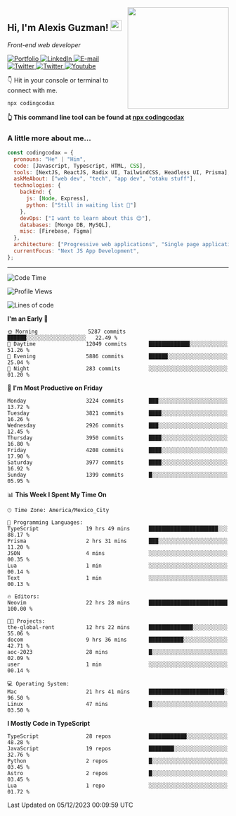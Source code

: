 <img align='right' src="https://media.giphy.com/media/M9gbBd9nbDrOTu1Mqx/giphy.gif" width="230">
<h2>Hi, I'm Alexis Guzman! <img src="https://media.giphy.com/media/hvRJCLFzcasrR4ia7z/giphy.gif" width="25px"></h2>
<p><em>Front-end web developer</em></p>

<p>
  <a href='https://www.codingcodax.dev' target='_blank'>
    <img alt='Portfolio' src='https://img.shields.io/badge/Portfolio-black?logo=vercel&style=flat-square'>
  </a>
  <a href='https://linkedin.com/in/codingcodax' target='_blank'>
    <img alt='LinkedIn' src='https://img.shields.io/badge/LinkedIn-black?logo=LinkedIn&style=flat-square'>
  </a>
  <a href='mailto:codingcodax@gmail.com' target='_blank'>
    <img alt='E-mail' src='https://img.shields.io/badge/Email-black?logo=Gmail&style=flat-square'>
  </a>
  <a href='https://twitter.com/codingcodax' target='_blank'>
    <img alt='Twitter' src='https://img.shields.io/badge/Twitter-black?logo=Twitter&style=flat-square'>
  </a>
  <a href='https://www.instagram.com/codingcodax' target='_blank'>
    <img alt='Twitter' src='https://img.shields.io/badge/Instagram-black?logo=Instagram&style=flat-square'>
  </a>
  <a href='https://www.youtube.com/@codingcodax' target='_blank'>
    <img alt='Youtube' src='https://img.shields.io/badge/YouTube-black?logo=Youtube&style=flat-square'>
  </a>
</p>

👇 Hit in your console or terminal to connect with me.

```bash
npx codingcodax
```
**👆 This command line tool can be found at [npx codingcodax](https://github.com/codingcodax/npx-codingcodax)**

<h3>A little more about me...</h3>

```javascript
const codingcodax = {
  pronouns: "He" | "Him",
  code: [Javascript, Typescript, HTML, CSS],
  tools: [NextJS, ReactJS, Radix UI, TailwindCSS, Headless UI, Prisma],
  askMeAbout: ["web dev", "tech", "app dev", "otaku stuff"],
  technologies: {
    backEnd: {
      js: [Node, Express],
      python: ["Still in waiting list 🥲"]
    },
    devOps: ["I want to learn about this 😊"],
    databases: [Mongo DB, MySQL],
    misc: [Firebase, Figma]
  },
  architecture: ["Progressive web applications", "Single page applications"],
  currentFocus: "Next JS App Development",
};
```

---

<!--START_SECTION:waka-->
![Code Time](http://img.shields.io/badge/Code%20Time-1%2C997%20hrs%2032%20mins-blue)

![Profile Views](http://img.shields.io/badge/Profile%20Views-20-blue)

![Lines of code](https://img.shields.io/badge/From%20Hello%20World%20I%27ve%20Written-9.3%20million%20lines%20of%20code-blue)

**I'm an Early 🐤** 

```text
🌞 Morning                5287 commits        ██████░░░░░░░░░░░░░░░░░░░   22.49 % 
🌆 Daytime                12049 commits       █████████████░░░░░░░░░░░░   51.26 % 
🌃 Evening                5886 commits        ██████░░░░░░░░░░░░░░░░░░░   25.04 % 
🌙 Night                  283 commits         ░░░░░░░░░░░░░░░░░░░░░░░░░   01.20 % 
```
📅 **I'm Most Productive on Friday** 

```text
Monday                   3224 commits        ███░░░░░░░░░░░░░░░░░░░░░░   13.72 % 
Tuesday                  3821 commits        ████░░░░░░░░░░░░░░░░░░░░░   16.26 % 
Wednesday                2926 commits        ███░░░░░░░░░░░░░░░░░░░░░░   12.45 % 
Thursday                 3950 commits        ████░░░░░░░░░░░░░░░░░░░░░   16.80 % 
Friday                   4208 commits        ████░░░░░░░░░░░░░░░░░░░░░   17.90 % 
Saturday                 3977 commits        ████░░░░░░░░░░░░░░░░░░░░░   16.92 % 
Sunday                   1399 commits        █░░░░░░░░░░░░░░░░░░░░░░░░   05.95 % 
```


📊 **This Week I Spent My Time On** 

```text
🕑︎ Time Zone: America/Mexico_City

💬 Programming Languages: 
TypeScript               19 hrs 49 mins      ██████████████████████░░░   88.17 % 
Prisma                   2 hrs 31 mins       ███░░░░░░░░░░░░░░░░░░░░░░   11.20 % 
JSON                     4 mins              ░░░░░░░░░░░░░░░░░░░░░░░░░   00.35 % 
Lua                      1 min               ░░░░░░░░░░░░░░░░░░░░░░░░░   00.14 % 
Text                     1 min               ░░░░░░░░░░░░░░░░░░░░░░░░░   00.13 % 

🔥 Editors: 
Neovim                   22 hrs 28 mins      █████████████████████████   100.00 % 

🐱‍💻 Projects: 
the-global-rent          12 hrs 22 mins      ██████████████░░░░░░░░░░░   55.06 % 
docom                    9 hrs 36 mins       ███████████░░░░░░░░░░░░░░   42.71 % 
aoc-2023                 28 mins             █░░░░░░░░░░░░░░░░░░░░░░░░   02.09 % 
user                     1 min               ░░░░░░░░░░░░░░░░░░░░░░░░░   00.14 % 

💻 Operating System: 
Mac                      21 hrs 41 mins      ████████████████████████░   96.50 % 
Linux                    47 mins             █░░░░░░░░░░░░░░░░░░░░░░░░   03.50 % 
```

**I Mostly Code in TypeScript** 

```text
TypeScript               28 repos            ████████████░░░░░░░░░░░░░   48.28 % 
JavaScript               19 repos            ████████░░░░░░░░░░░░░░░░░   32.76 % 
Python                   2 repos             █░░░░░░░░░░░░░░░░░░░░░░░░   03.45 % 
Astro                    2 repos             █░░░░░░░░░░░░░░░░░░░░░░░░   03.45 % 
Lua                      1 repo              ░░░░░░░░░░░░░░░░░░░░░░░░░   01.72 % 
```




 Last Updated on 05/12/2023 00:09:59 UTC
<!--END_SECTION:waka-->
